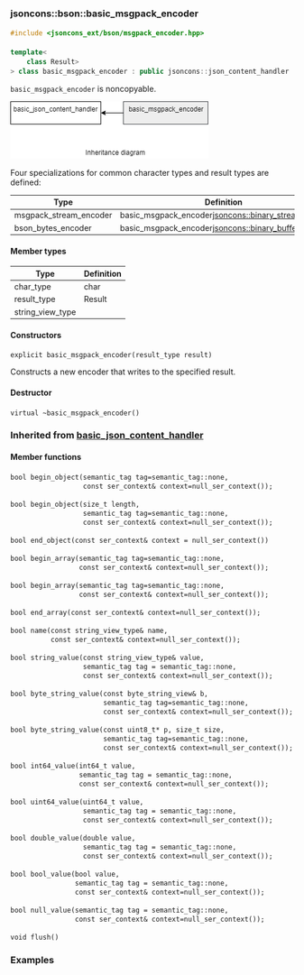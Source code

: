 ### jsoncons::bson::basic_msgpack_encoder

```c++
#include <jsoncons_ext/bson/msgpack_encoder.hpp>

template<
    class Result>
> class basic_msgpack_encoder : public jsoncons::json_content_handler
```

`basic_msgpack_encoder` is noncopyable.


![msgpack_encoder](./diagrams/msgpack_encoder.png)

Four specializations for common character types and result types are defined:

Type                       |Definition
---------------------------|------------------------------
msgpack_stream_encoder            |basic_msgpack_encoder<jsoncons::binary_stream_result>
bson_bytes_encoder     |basic_msgpack_encoder<jsoncons::binary_buffer_result>

#### Member types

Type                       |Definition
---------------------------|------------------------------
char_type                  |char
result_type                |Result
string_view_type           |

#### Constructors

    explicit basic_msgpack_encoder(result_type result)
Constructs a new encoder that writes to the specified result.

#### Destructor

    virtual ~basic_msgpack_encoder()

### Inherited from [basic_json_content_handler](../json_content_handler.md)

#### Member functions

    bool begin_object(semantic_tag tag=semantic_tag::none,
                      const ser_context& context=null_ser_context()); 

    bool begin_object(size_t length, 
                      semantic_tag tag=semantic_tag::none,
                      const ser_context& context=null_ser_context()); 

    bool end_object(const ser_context& context = null_ser_context())

    bool begin_array(semantic_tag tag=semantic_tag::none,
                     const ser_context& context=null_ser_context()); 

    bool begin_array(semantic_tag tag=semantic_tag::none,
                     const ser_context& context=null_ser_context()); 

    bool end_array(const ser_context& context=null_ser_context()); 

    bool name(const string_view_type& name, 
              const ser_context& context=null_ser_context()); 

    bool string_value(const string_view_type& value, 
                      semantic_tag tag = semantic_tag::none, 
                      const ser_context& context=null_ser_context());

    bool byte_string_value(const byte_string_view& b, 
                           semantic_tag tag=semantic_tag::none, 
                           const ser_context& context=null_ser_context()); 

    bool byte_string_value(const uint8_t* p, size_t size, 
                           semantic_tag tag=semantic_tag::none, 
                           const ser_context& context=null_ser_context()); 

    bool int64_value(int64_t value, 
                     semantic_tag tag = semantic_tag::none, 
                     const ser_context& context=null_ser_context());

    bool uint64_value(uint64_t value, 
                      semantic_tag tag = semantic_tag::none, 
                      const ser_context& context=null_ser_context()); 

    bool double_value(double value, 
                      semantic_tag tag = semantic_tag::none, 
                      const ser_context& context=null_ser_context()); 

    bool bool_value(bool value, 
                    semantic_tag tag = semantic_tag::none,
                    const ser_context& context=null_ser_context());  

    bool null_value(semantic_tag tag = semantic_tag::none,
                    const ser_context& context=null_ser_context());  

    void flush()

### Examples


